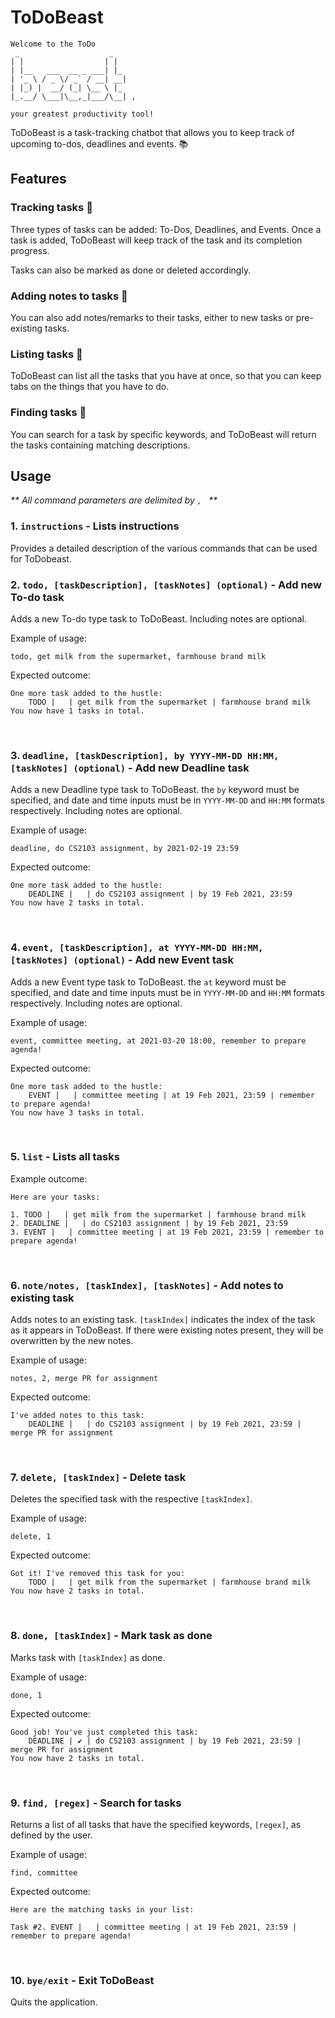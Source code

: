 # ToDoBeast
```
Welcome to the ToDo
 _                    _   
| |                  | |  
| |__   ___  __ _ ___| |_ 
| '_ \ / _ \/ _` / __| __|
| |_) |  __/ (_| \__ \ |_ 
|_.__/ \___|\__,_|___/\__| ,

your greatest productivity tool!
```
ToDoBeast is a task-tracking chatbot that allows you to keep track of upcoming to-dos, deadlines and events. 📚
## Features 

### Tracking tasks 📑
Three types of tasks can be added: To-Dos, Deadlines, and Events. Once a task is added, ToDoBeast will keep track of the task and its completion progress.

Tasks can also be marked as done or deleted accordingly.

### Adding notes to tasks 📝
You can also add notes/remarks to their tasks, either to new tasks or pre-existing tasks.

### Listing tasks 📖
ToDoBeast can list all the tasks that you have at once, so that you can keep tabs on the things that you have to do.

### Finding tasks 🔎
You can search for a task by specific keywords, and ToDoBeast will return the tasks containing matching descriptions.
<br/>

## Usage
_** All command parameters are delimited by `, ` **_

### 1. `instructions` - Lists instructions

Provides a detailed description of the various commands that can be used for ToDobeast.
<br/>

### 2. `todo, [taskDescription], [taskNotes] (optional)` - Add new To-do task

Adds a new To-do type task to ToDoBeast. Including notes are optional.

Example of usage: 

`todo, get milk from the supermarket, farmhouse brand milk`

Expected outcome:

```
One more task added to the hustle:
    TODO |   | get milk from the supermarket | farmhouse brand milk
You now have 1 tasks in total.
```
<br/>

### 3. `deadline, [taskDescription], by YYYY-MM-DD HH:MM, [taskNotes] (optional)` - Add new Deadline task

Adds a new Deadline type task to ToDoBeast. the `by` keyword must be specified, and date and time inputs must be in `YYYY-MM-DD` and `HH:MM` formats respectively. Including notes are optional.

Example of usage: 

`deadline, do CS2103 assignment, by 2021-02-19 23:59`

Expected outcome:

```
One more task added to the hustle:
    DEADLINE |   | do CS2103 assignment | by 19 Feb 2021, 23:59
You now have 2 tasks in total.  
```
<br/>

### 4. `event, [taskDescription], at YYYY-MM-DD HH:MM, [taskNotes] (optional)` - Add new Event task

Adds a new Event type task to ToDoBeast. the `at` keyword must be specified, and date and time inputs must be in `YYYY-MM-DD` and `HH:MM` formats respectively. Including notes are optional.

Example of usage: 

`event, committee meeting, at 2021-03-20 18:00, remember to prepare agenda!`

Expected outcome:

```
One more task added to the hustle:
    EVENT |   | committee meeting | at 19 Feb 2021, 23:59 | remember to prepare agenda!
You now have 3 tasks in total.  
```
<br/>

### 5. `list` - Lists all tasks

Example outcome: 

```
Here are your tasks:

1. TODO |   | get milk from the supermarket | farmhouse brand milk
2. DEADLINE |   | do CS2103 assignment | by 19 Feb 2021, 23:59
3. EVENT |   | committee meeting | at 19 Feb 2021, 23:59 | remember to prepare agenda!
```
<br/>

### 6. `note/notes, [taskIndex], [taskNotes]` - Add notes to existing task

Adds notes to an existing task. `[taskIndex]` indicates the index of the task as it appears in ToDoBeast. If there were existing notes present, they will be overwritten by the new notes.

Example of usage: 

`notes, 2, merge PR for assignment`

Expected outcome:

```
I've added notes to this task:
    DEADLINE |   | do CS2103 assignment | by 19 Feb 2021, 23:59 | merge PR for assignment  
```
<br/>

### 7. `delete, [taskIndex]` - Delete task

Deletes the specified task with the respective `[taskIndex]`.

Example of usage: 

`delete, 1`

Expected outcome:

```
Got it! I've removed this task for you:
    TODO |   | get milk from the supermarket | farmhouse brand milk
You now have 2 tasks in total.
```
<br/>

### 8. `done, [taskIndex]` - Mark task as done

Marks task with `[taskIndex]` as done.

Example of usage: 

`done, 1`

Expected outcome:

```
Good job! You've just completed this task:
    DEADLINE | ✔ | do CS2103 assignment | by 19 Feb 2021, 23:59 | merge PR for assignment  
You now have 2 tasks in total.
```
<br/>

### 9. `find, [regex]` - Search for tasks

Returns a list of all tasks that have the specified keywords, `[regex]`, as defined by the user.

Example of usage:

`find, committee`

Expected outcome:

```
Here are the matching tasks in your list:
   
Task #2. EVENT |   | committee meeting | at 19 Feb 2021, 23:59 | remember to prepare agenda!
```
<br/>

### 10. `bye/exit` - Exit ToDoBeast

Quits the application.
